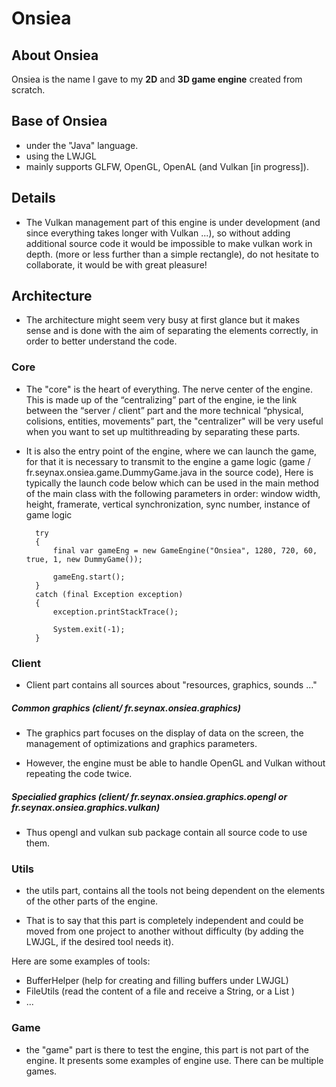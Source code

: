 # Onsiea

## About Onsiea

Onsiea is the name I gave to my **2D** and **3D game engine** created from scratch.

## Base of Onsiea

- under the "Java" language.
- using the LWJGL
- mainly supports GLFW, OpenGL, OpenAL (and Vulkan [in progress]).

## Details

- The Vulkan management part of this engine is under development (and since everything takes longer with Vulkan ...), so without adding additional source code it would be impossible to make vulkan work in depth. (more or less further than a simple rectangle), do not hesitate to collaborate, it would be with great pleasure!

## Architecture

- The architecture might seem very busy at first glance but it makes sense and is done with the aim of separating the elements correctly, in order to better understand the code.

### Core

- The "core" is the heart of everything. The nerve center of the engine. This is made up of the “centralizing” part of the engine, ie the link between the “server / client” part and the more technical “physical, colisions, entities, movements” part, the "centralizer" will be very useful when you want to set up multithreading by separating these parts.

- It is also the entry point of the engine, where we can launch the game, for that it is necessary to transmit to the engine a game logic (game / fr.seynax.onsiea.game.DummyGame.java in the source code), Here is typically the launch code below which can be used in the main method of the main class with the following parameters in order: window width, height, framerate, vertical synchronization, sync number, instance of game logic


		try
		{
			final var gameEng = new GameEngine("Onsiea", 1280, 720, 60, true, 1, new DummyGame());

			gameEng.start();
		}
		catch (final Exception exception)
		{
			exception.printStackTrace();

			System.exit(-1);
		}

### Client

- Client part contains all sources about "resources, graphics, sounds ..."

##### Common graphics (client/ fr.seynax.onsiea.graphics)
- The graphics part focuses on the display of data on the screen, the management of optimizations and graphics parameters.

- However, the engine must be able to handle OpenGL and Vulkan without repeating the code twice.

##### Specialied graphics (client/ fr.seynax.onsiea.graphics.opengl or fr.seynax.onsiea.graphics.vulkan)

- Thus opengl and vulkan sub package contain all source code to use them.

### Utils

- the utils part, contains all the tools not being dependent on the elements of the other parts of the engine.

- That is to say that this part is completely independent and could be moved from one project to another without difficulty (by adding the LWJGL, if the desired tool needs it).

Here are some examples of tools:
- BufferHelper
 (help for creating and filling buffers under LWJGL)
- FileUtils (read the content of a file and receive a String, or a List <String>)
- ...

### Game

- the "game" part is there to test the engine, this part is not part of the engine. It presents some examples of engine use. There can be multiple games.
